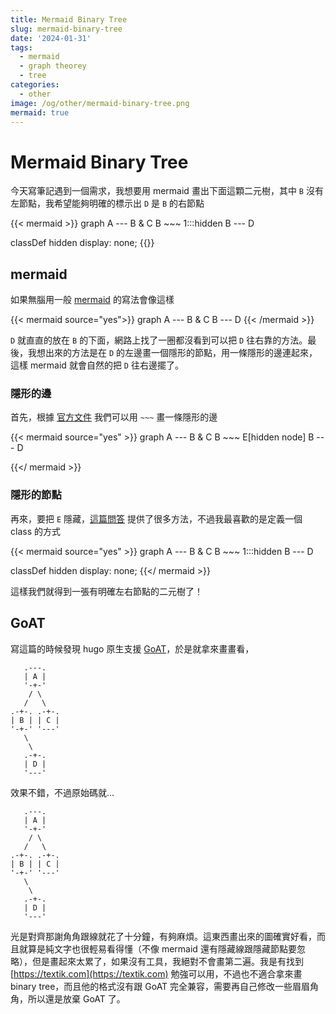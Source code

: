 ```yaml
---
title: Mermaid Binary Tree
slug: mermaid-binary-tree
date: '2024-01-31'
tags:
  - mermaid
  - graph theorey
  - tree
categories:
  - other
image: /og/other/mermaid-binary-tree.png
mermaid: true
---
```


# Mermaid Binary Tree

今天寫筆記遇到一個需求，我想要用 mermaid 畫出下面這顆二元樹，其中 `B` 沒有左節點，我希望能夠明確的標示出 `D` 是 `B` 的右節點

{{< mermaid >}}
graph
    A --- B & C
    B ~~~ 1:::hidden
    B --- D

classDef hidden display: none;
{{</mermaid>}}


## mermaid
如果無腦用一般 [mermaid](https://mermaid.js.org) 的寫法會像這樣

{{< mermaid source="yes">}}
graph
    A --- B & C
    B --- D
{{< /mermaid >}}

`D` 就直直的放在 `B` 的下面，網路上找了一圈都沒看到可以把 `D` 往右靠的方法。最後，我想出來的方法是在 `D` 的左邊畫一個隱形的節點，用一條隱形的邊連起來，這樣 mermaid 就會自然的把 `D` 往右邊擺了。  

### 隱形的邊
首先，根據 [官方文件](https://mermaid.js.org/syntax/flowchart.html#an-invisible-link) 我們可以用 `~~~` 畫一條隱形的邊

{{< mermaid source="yes" >}}
graph
    A --- B & C
    B ~~~ E[hidden node]
    B --- D

{{</ mermaid >}}

### 隱形的節點
再來，要把 `E` 隱藏，[這篇問答](https://stackoverflow.com/questions/50268757/draw-arrow-from-node-to-nothing) 提供了很多方法，不過我最喜歡的是定義一個 class 的方式

{{< mermaid source="yes" >}}
graph
    A --- B & C
    B ~~~ 1:::hidden
    B --- D

classDef hidden display: none;
{{</ mermaid >}}

這樣我們就得到一張有明確左右節點的二元樹了！

## GoAT

寫這篇的時候發現 hugo 原生支援 [GoAT](https://github.com/bep/goat)，於是就拿來畫畫看，

```goat
   .---.
   | A |
   '-+-'
    / \
   /   \
.-+-. .-+-.
| B | | C |
'-+-' '---'
   \
    \
   .-+-.
   | D |
   '---'
```

效果不錯，不過原始碼就...

```text
   .---.
   | A |
   '-+-'
    / \
   /   \
.-+-. .-+-.
| B | | C |
'-+-' '---'
   \
    \
   .-+-.
   | D |
   '---'
```

光是對齊那謝角角跟線就花了十分鐘，有夠麻煩。這東西畫出來的圖確實好看，而且就算是純文字也很輕易看得懂（不像 mermaid 還有隱藏線跟隱藏節點要忽略），但是畫起來太累了，如果沒有工具，我絕對不會畫第二遍。我是有找到 [https://textik.com](https://textik.com) 勉強可以用，不過也不適合拿來畫 binary tree，而且他的格式沒有跟 GoAT 完全兼容，需要再自己修改一些眉眉角角，所以還是放棄 GoAT 了。
